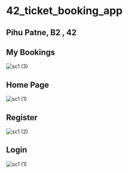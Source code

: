 # 42_ticket_booking_app

## Pihu Patne, B2 , 42

## My Bookings
![sc1 (3)](https://github.com/user-attachments/assets/f8ebae2e-07a5-42f1-9e5c-5bcaec08739f)

## Home Page
![sc1 (1)](https://github.com/user-attachments/assets/bd3d0066-d64d-4cd2-8f1b-3f54969a92ad)

## Register
![sc1 (2)](https://github.com/user-attachments/assets/6a435828-eadd-44ec-8021-3fedaa726349)

## Login
![sc1 (1)](https://github.com/user-attachments/assets/40a9eb07-9f8a-44fa-87cb-42f0c2d9dab3)
